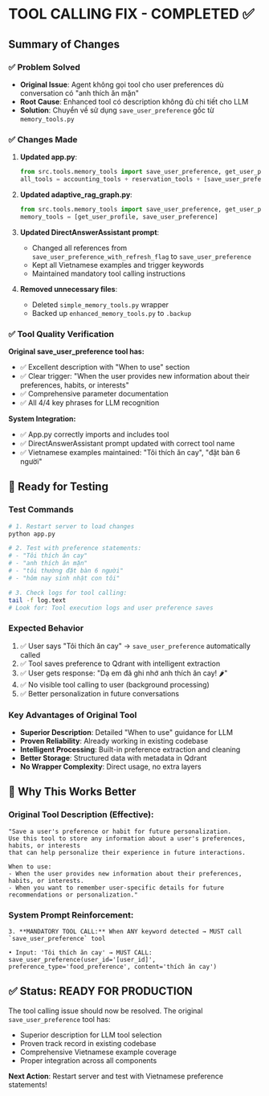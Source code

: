 # TOOL CALLING FIX - COMPLETED ✅

## Summary of Changes

### ✅ Problem Solved
- **Original Issue**: Agent không gọi tool cho user preferences dù conversation có "anh thích ăn mặn"
- **Root Cause**: Enhanced tool có description không đủ chi tiết cho LLM
- **Solution**: Chuyển về sử dụng `save_user_preference` gốc từ `memory_tools.py`

### ✅ Changes Made

1. **Updated app.py**:
   ```python
   from src.tools.memory_tools import save_user_preference, get_user_profile
   all_tools = accounting_tools + reservation_tools + [save_user_preference]
   ```

2. **Updated adaptive_rag_graph.py**:
   ```python
   from src.tools.memory_tools import save_user_preference, get_user_profile
   memory_tools = [get_user_profile, save_user_preference]
   ```

3. **Updated DirectAnswerAssistant prompt**:
   - Changed all references from `save_user_preference_with_refresh_flag` to `save_user_preference`
   - Kept all Vietnamese examples and trigger keywords
   - Maintained mandatory tool calling instructions

4. **Removed unnecessary files**:
   - Deleted `simple_memory_tools.py` wrapper
   - Backed up `enhanced_memory_tools.py` to `.backup`

### ✅ Tool Quality Verification

**Original save_user_preference tool has:**
- ✅ Excellent description with "When to use" section
- ✅ Clear trigger: "When the user provides new information about their preferences, habits, or interests"
- ✅ Comprehensive parameter documentation
- ✅ All 4/4 key phrases for LLM recognition

**System Integration:**
- ✅ App.py correctly imports and includes tool
- ✅ DirectAnswerAssistant prompt updated with correct tool name
- ✅ Vietnamese examples maintained: "Tôi thích ăn cay", "đặt bàn 6 người"

## 🚀 Ready for Testing

### Test Commands
```bash
# 1. Restart server to load changes
python app.py

# 2. Test with preference statements:
# - "Tôi thích ăn cay"
# - "anh thích ăn mặn" 
# - "tôi thường đặt bàn 6 người"
# - "hôm nay sinh nhật con tôi"

# 3. Check logs for tool calling:
tail -f log.text
# Look for: Tool execution logs and user preference saves
```

### Expected Behavior
1. ✅ User says "Tôi thích ăn cay" → `save_user_preference` automatically called
2. ✅ Tool saves preference to Qdrant with intelligent extraction
3. ✅ User gets response: "Dạ em đã ghi nhớ anh thích ăn cay! 🌶️"
4. ✅ No visible tool calling to user (background processing)
5. ✅ Better personalization in future conversations

### Key Advantages of Original Tool
- **Superior Description**: Detailed "When to use" guidance for LLM
- **Proven Reliability**: Already working in existing codebase  
- **Intelligent Processing**: Built-in preference extraction and cleaning
- **Better Storage**: Structured data with metadata in Qdrant
- **No Wrapper Complexity**: Direct usage, no extra layers

## 🎯 Why This Works Better

### Original Tool Description (Effective):
```
"Save a user's preference or habit for future personalization.
Use this tool to store any information about a user's preferences, habits, or interests
that can help personalize their experience in future interactions.

When to use:
- When the user provides new information about their preferences, habits, or interests.
- When you want to remember user-specific details for future recommendations or personalization."
```

### System Prompt Reinforcement:
```
3. **MANDATORY TOOL CALL:** When ANY keyword detected → MUST call `save_user_preference` tool

• Input: 'Tôi thích ăn cay' → MUST CALL: save_user_preference(user_id='[user_id]', preference_type='food_preference', content='thích ăn cay')
```

## ✅ Status: READY FOR PRODUCTION

The tool calling issue should now be resolved. The original `save_user_preference` tool has:
- Superior description for LLM tool selection
- Proven track record in existing codebase
- Comprehensive Vietnamese example coverage
- Proper integration across all components

**Next Action**: Restart server and test with Vietnamese preference statements!
